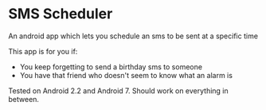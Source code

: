 
# SMS Scheduler
An android app which lets you schedule an sms to be sent at a specific time

This app is for you if:

* You keep forgetting to send a birthday sms to someone
* You have that friend who doesn't seem to know what an alarm is

Tested on Android 2.2 and Android 7. Should work on everything in between.